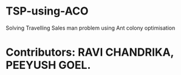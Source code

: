 # TSP-using-ACO
Solving Travelling Sales man problem using Ant colony optimisation
# Contributors: RAVI CHANDRIKA, PEEYUSH GOEL.

